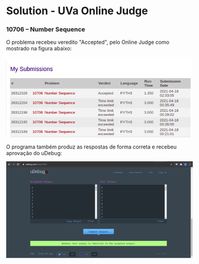 # Solution - UVa Online Judge
### 10706 – Number Sequence


O problema recebeu veredito "Accepted", pelo Online Judge como mostrado na figura abaixo:

![Veredito](./img/10706-veredito.png)


O programa também produz as respostas de forma correta e recebeu aprovação do uDebug:

![uDebug](./img/10706-udebug.png)

